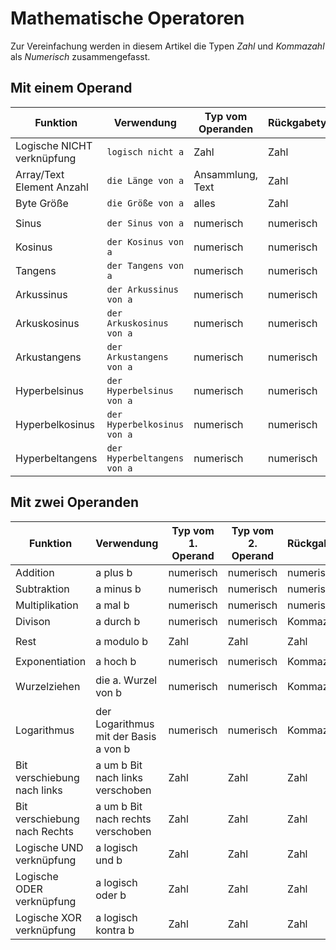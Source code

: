 # Mathematische Operatoren
Zur Vereinfachung werden in diesem Artikel die Typen *Zahl* und *Kommazahl* als *Numerisch* zusammengefasst.

## Mit einem Operand
|Funktion|Verwendung|Typ vom Operanden|Rückgabetyp|Beispiel|Ergebnis|
|-|-|-|-|-|-|
|Logische NICHT verknüpfung|`logisch nicht a`|Zahl|Zahl|`logisch nicht 1|-2|
|Array/Text Element Anzahl|`die Länge von a`|Ansammlung, Text|Zahl|`Die Länge von "Hallo"`|6|
|Byte Größe|`die Größe von a`|alles|Zahl|`Die Größe von 1`|8|
|Sinus|`der Sinus von a`|numerisch|numerisch|`der Sinus von pi`|0|
|Kosinus|`der Kosinus von a`|numerisch|numerisch|`der Kosinus von pi`|-1|
|Tangens|`der Tangens von a`|numerisch|numerisch|`der Tangens von pi`|0|
|Arkussinus|`der Arkussinus von a`|numerisch|numerisch|`der Arkussinus von 1`|1,570796327|
|Arkuskosinus|`der Arkuskosinus von a`|numerisch|numerisch|`der Arkuskosinus von 1`|0|
|Arkustangens|`der Arkustangens von a`|numerisch|numerisch|`der Arkustangens von 1`|0,785398163|
|Hyperbelsinus|`der Hyperbelsinus von a`|numerisch|numerisch|`der Hyperbelsinus von pi`|11,548739357|
|Hyperbelkosinus|`der Hyperbelkosinus von a`|numerisch|numerisch|`der Hyperbelkosinus von pi`|11,591953276|
|Hyperbeltangens|`der Hyperbeltangens von a`|numerisch|numerisch|`der Hyperbeltangens von pi`|0,996272076|

## Mit zwei Operanden
|Funktion|Verwendung|Typ vom 1. Operand| Typ vom 2. Operand|Rückgabetyp|Beispiel|Ergebnis|
|-|-|-|-|-|-|-|
|Addition|a plus b|numerisch|numerisch|numerisch|`1 plus 1`|2|
|Subtraktion|a minus b|numerisch|numerisch|numerisch|`1 minus 2`|-1|
|Multiplikation|a mal b |numerisch|numerisch|numerisch|`5 mal 3`|15|
|Divison|a durch b|numerisch|numerisch|Kommazahl|`6 durch 2`|3|
|Rest|a modulo b|Zahl|Zahl|Zahl|`16 modulo 12`|4|
|Exponentiation|a hoch b|numerisch|numerisch|Kommazahl|`2 hoch 8`|256|
|Wurzelziehen|die a. Wurzel von b|numerisch|numerisch|Kommazahl|`die 2. Wurzel von 9`|3|
|Logarithmus|der Logarithmus mit der Basis a von b|numerisch|numerisch|Kommazahl|`der Logarithmus von 100 zur Basis 10`|2|
|Bit verschiebung nach links|a um b Bit nach links verschoben|Zahl|Zahl|Zahl|`7 um 3 Bit nach links verschoben`|56|
|Bit verschiebung nach Rechts|a um b Bit nach rechts verschoben|Zahl|Zahl|Zahl|`70 um 2 Bit nach rechts verschoben`|17|
|Logische UND verknüpfung|a logisch und b|Zahl|Zahl|Zahl|`5 logisch und 2`|0|
|Logische ODER verknüpfung|a logisch oder b|Zahl|Zahl|Zahl|`5 logisch oder 2`|7|
|Logische XOR verknüpfung|a logisch kontra b|Zahl|Zahl|Zahl|`8 logisch kontra 5`|13|